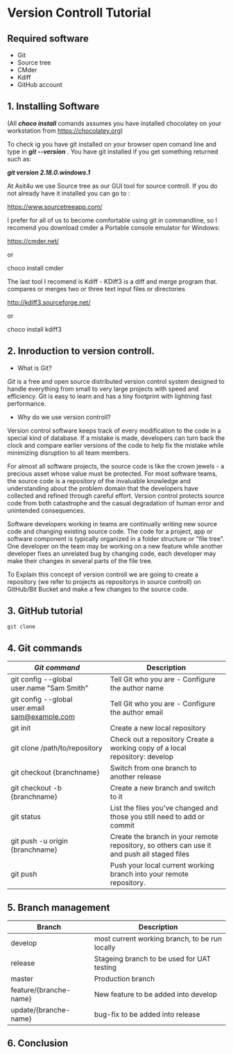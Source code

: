 
# **Version Controll Tutorial**

## Required software
* Git
* Source tree
* CMder
* Kdiff
* GitHub account

## 1. Installing Software

(All ***choco install*** comands assumes you have installed chocolatey on your workstation from https://chocolatey.org)

To check ig you have git installed on your browser open comand line and type in  ***git --version*** . You have git installed if you get something returned such as:

***git version 2.18.0.windows.1***

At Asit4u we use Source tree as our GUI tool for source controll. If you do not already have it installed you can go to :

https://www.sourcetreeapp.com/

I prefer for all of us to become comfortable using git in commandline, so I recomend you download cmder a Portable console emulator for Windows:

https://cmder.net/

or

choco install cmder

The last tool I recomend is Kdiff - KDiff3 is a diff and merge program that. compares or merges two or three text input files or directories

http://kdiff3.sourceforge.net/

or

choco install kdiff3

## 2. Inroduction to version controll.

- What is Git?

*Git* is a free and open source distributed version control system designed to handle everything from small to very large projects with speed and efficiency. Git is easy to learn and has a tiny footprint with lightning fast performance.

- Why do we use version controll?

Version control software keeps track of every modification to the code in a special kind of database. If a mistake is made, developers can turn back the clock and compare earlier versions of the code to help fix the mistake while minimizing disruption to all team members.

For almost all software projects, the source code is like the crown jewels - a precious asset whose value must be protected. For most software teams, the source code is a repository of the invaluable knowledge and understanding about the problem domain that the developers have collected and refined through careful effort. Version control protects source code from both catastrophe and the casual degradation of human error and unintended consequences.

Software developers working in teams are continually writing new source code and changing existing source code. The code for a project, app or software component is typically organized in a folder structure or "file tree". One developer on the team may be working on a new feature while another developer fixes an unrelated bug by changing code, each developer may make their changes in several parts of the file tree.

To Explain this concept of version controll we are going to create a repository (we refer to projects as repositorys in source controll) on GitHub/Bit Bucket and make a few changes to the source code.

## 3. GitHub tutorial

```git
git clone 
```

## 4. Git commands
***Git command***     | Description
-------- | -----
git config --global user.name "Sam Smith" | Tell Git who you are - Configure the author name 
   git config --global user.email sam@example.com | Tell Git who you are - Configure the author email
 git init | Create a new local repository
git clone /path/to/repository     | Check out a repository	Create a working copy of a local repository: develop
git checkout {branchname}   | Switch from one branch to another release 
git checkout -b {branchname}   | Create a new branch and switch to it
git status  | List the files you've changed and those you still need to add or commit
git push -u origin {branchname}   | Create the branch in your remote repository, so others can use it and push all staged files
git push  | Push your local current working branch into your remote repository.




## 5. Branch management


Branch     | Description
-------- | -----
develop | most current working branch, to be run locally 
release    | Stageing branch to be used for UAT testing
master     | Production branch
feature/{branche-name}     | New feature to be added into develop
update/{branche-name}     | bug-fix to be added into release 

## 6. Conclusion 





